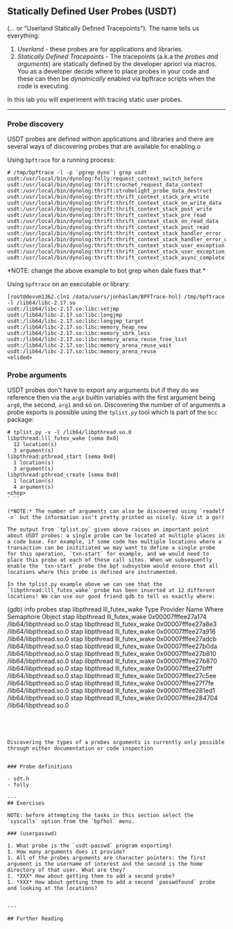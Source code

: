 ## Statically Defined User Probes (USDT)

(... or "Userland Statically Defined Tracepoints"). The name tells us everything:

1. *Userland* - these probes are for applications and libraries.
2. *Statically Defined Tracepoints* - The tracepoints (a.k.a the *probes and arguments*) are statically defined by the developer apriori via macros. You as a developer decide where to place probes in your code and these can then be *dynamically* enabled via bpftrace scripts when the code is executing.

In this lab you will experiment with tracing static user probes.

---
### Probe discovery

USDT probes are defined withon applications and libraries and there are several ways of discovering probes that are available for enabling.o

Using `bpftrace` for a running process:

```
# /tmp/bpftrace -l -p `pgrep dyno`| grep usdt
usdt:/usr/local/bin/dynolog:folly:request_context_switch_before
usdt:/usr/local/bin/dynolog:thrift:crochet_request_data_context
usdt:/usr/local/bin/dynolog:thrift:strobelight_probe_data_destruct
usdt:/usr/local/bin/dynolog:thrift:thrift_context_stack_pre_write
usdt:/usr/local/bin/dynolog:thrift:thrift_context_stack_on_write_data
usdt:/usr/local/bin/dynolog:thrift:thrift_context_stack_post_write
usdt:/usr/local/bin/dynolog:thrift:thrift_context_stack_pre_read
usdt:/usr/local/bin/dynolog:thrift:thrift_context_stack_on_read_data
usdt:/usr/local/bin/dynolog:thrift:thrift_context_stack_post_read
usdt:/usr/local/bin/dynolog:thrift:thrift_context_stack_handler_error
usdt:/usr/local/bin/dynolog:thrift:thrift_context_stack_handler_error_wrapped
usdt:/usr/local/bin/dynolog:thrift:thrift_context_stack_user_exception
usdt:/usr/local/bin/dynolog:thrift:thrift_context_stack_user_exception_wrapped
usdt:/usr/local/bin/dynolog:thrift:thrift_context_stack_async_complete
```

*NOTE: change the above example to bot grep when dale fixes that *

Using `bpftrace` on an executable or library:

```
[root@devvm1362.cln1 /data/users/jonhaslam/BPFTrace-hol] /tmp/bpftrace -l /lib64/libc-2.17.so
usdt:/lib64/libc-2.17.so:libc:setjmp
usdt:/lib64/libc-2.17.so:libc:longjmp
usdt:/lib64/libc-2.17.so:libc:longjmp_target
usdt:/lib64/libc-2.17.so:libc:memory_heap_new
usdt:/lib64/libc-2.17.so:libc:memory_sbrk_less
usdt:/lib64/libc-2.17.so:libc:memory_arena_reuse_free_list
usdt:/lib64/libc-2.17.so:libc:memory_arena_reuse_wait
usdt:/lib64/libc-2.17.so:libc:memory_arena_reuse
<elided>
```

### Probe arguments

USDT probes don't have to export any arguments but if they do we reference then via the `argX` builtin variables with the first argument being `arg0`, the second, `arg1` and so on.  Discovering the number of of arguments a probe exports is possible using the `tplist.py` tool which is part of the `bcc` package:

```
# tplist.py -v -l /lib64/libpthread.so.0
libpthread:lll_futex_wake [sema 0x0]
  12 location(s)
  3 argument(s)
libpthread:pthread_start [sema 0x0]
  1 location(s)
  3 argument(s)
libpthread:pthread_create [sema 0x0]
  1 location(s)
  4 argument(s)
<chop>
` ``

(*NOTE:* The number of arguments can also be discovered using `readelf -n` but the information isn't pretty printed as nicely. Give it a go!)

The output from `tplist.py` given above raises an important point about USDT probes: a single probe can be located at multiple places in a code base. For example, if some code has multiple locations where a transaction can be inititiated we may want to define a single probe for this operation, `txn-start` for example, and we would need to place this probe at each of these call sites. When we subsequently enable the `txn-start` probe the bpf subsystem would ensure that all locations where this probe is defined are instrumented.

In the tplist.py example above we can see that the `libpthread:lll_futex_wake` probe has been inserted at 12 different locations! We can use our good friend gdb to tell us exactly where:

```
(gdb) info probes stap libpthread lll_futex_wake
Type Provider   Name           Where              Semaphore Object
stap libpthread lll_futex_wake 0x00007fffee27a174           /lib64/libpthread.so.0
stap libpthread lll_futex_wake 0x00007fffee27a8e3           /lib64/libpthread.so.0
stap libpthread lll_futex_wake 0x00007fffee27a916           /lib64/libpthread.so.0
stap libpthread lll_futex_wake 0x00007fffee27adcb           /lib64/libpthread.so.0
stap libpthread lll_futex_wake 0x00007fffee27b0da           /lib64/libpthread.so.0
stap libpthread lll_futex_wake 0x00007fffee27b810           /lib64/libpthread.so.0
stap libpthread lll_futex_wake 0x00007fffee27b870           /lib64/libpthread.so.0
stap libpthread lll_futex_wake 0x00007fffee27bfff           /lib64/libpthread.so.0
stap libpthread lll_futex_wake 0x00007fffee27c5ee           /lib64/libpthread.so.0
stap libpthread lll_futex_wake 0x00007fffee27f7fe           /lib64/libpthread.so.0
stap libpthread lll_futex_wake 0x00007fffee281ed1           /lib64/libpthread.so.0
stap libpthread lll_futex_wake 0x00007fffee284704           /lib64/libpthread.so.0
```


```

```


Discovering the types of a probes arguments is currently only possible through either documentation or code inspection


### Probe definitions

- sdt.h
- folly

---
## Exercises

NOTE: before attempting the tasks in this section select the `syscalls` option from the `bpfhol` menu.

### (userpasswd)

1. What probe is the `usdt-passwd` program exporting?
1. How many arguments does it provide?
1. All of the probes arguments are character pointers: the first argument is the username of interest and the second is the home directory of that user. What are they?
1. *XXX* How about getting them to add a second probe?
1. *XXX* How about getting them to add a second `passwdfound` probe and looking at the locations?


---

## Further Reading
